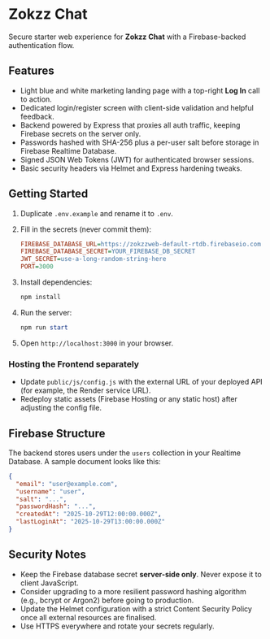 # Zokzz Chat

Secure starter web experience for **Zokzz Chat** with a Firebase-backed authentication flow.

## Features

- Light blue and white marketing landing page with a top-right **Log In** call to action.
- Dedicated login/register screen with client-side validation and helpful feedback.
- Backend powered by Express that proxies all auth traffic, keeping Firebase secrets on the server only.
- Passwords hashed with SHA-256 plus a per-user salt before storage in Firebase Realtime Database.
- Signed JSON Web Tokens (JWT) for authenticated browser sessions.
- Basic security headers via Helmet and Express hardening tweaks.

## Getting Started

1. Duplicate `.env.example` and rename it to `.env`.
2. Fill in the secrets (never commit them):

   ```ini
   FIREBASE_DATABASE_URL=https://zokzzweb-default-rtdb.firebaseio.com
   FIREBASE_DATABASE_SECRET=YOUR_FIREBASE_DB_SECRET
   JWT_SECRET=use-a-long-random-string-here
   PORT=3000
   ```

3. Install dependencies:

   ```powershell
   npm install
   ```

4. Run the server:

   ```powershell
   npm run start
   ```

5. Open `http://localhost:3000` in your browser.

### Hosting the Frontend separately

- Update `public/js/config.js` with the external URL of your deployed API (for example, the Render service URL).
- Redeploy static assets (Firebase Hosting or any static host) after adjusting the config file.

## Firebase Structure

The backend stores users under the `users` collection in your Realtime Database. A sample document looks like this:

```json
{
  "email": "user@example.com",
  "username": "user",
  "salt": "...",
  "passwordHash": "...",
  "createdAt": "2025-10-29T12:00:00.000Z",
  "lastLoginAt": "2025-10-29T13:00:00.000Z"
}
```

## Security Notes

- Keep the Firebase database secret **server-side only**. Never expose it to client JavaScript.
- Consider upgrading to a more resilient password hashing algorithm (e.g., bcrypt or Argon2) before going to production.
- Update the Helmet configuration with a strict Content Security Policy once all external resources are finalised.
- Use HTTPS everywhere and rotate your secrets regularly.

